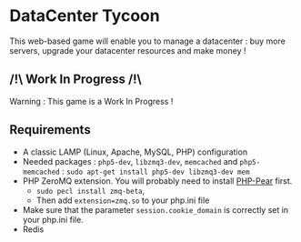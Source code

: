 # DataCenter Tycoon

This web-based game will enable you to manage a datacenter : buy more servers, upgrade your datacenter resources and make money !

## /!\ Work In Progress /!\
Warning : This game is a Work In Progress !

## Requirements
* A classic LAMP (Linux, Apache, MySQL, PHP) configuration
* Needed packages : ```php5-dev```, ```libzmq3-dev```, ```memcached``` and ```php5-memcached``` : ```sudo apt-get install php5-dev libzmq3-dev mem```
* PHP ZeroMQ extension. You will probably need to install [PHP-Pear](https://pear.php.net/manual/en/installation.php) first.
  * ```sudo pecl install zmq-beta```,
  * Then add ```extension=zmq.so``` to your php.ini file
* Make sure that the parameter ```session.cookie_domain``` is correctly set in your php.ini file.
* Redis
